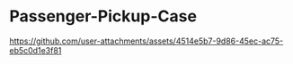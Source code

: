 # Passenger-Pickup-Case

https://github.com/user-attachments/assets/4514e5b7-9d86-45ec-ac75-eb5c0d1e3f81

